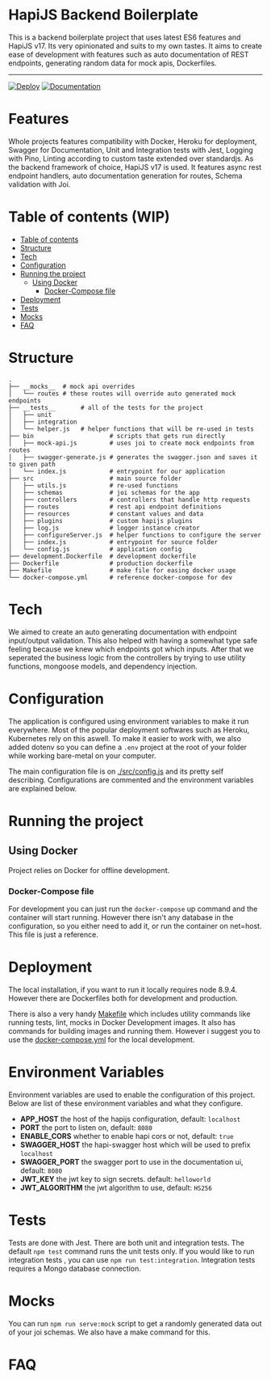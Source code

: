<div align="center>
    <img src="https://github.com/hapijs/hapi/raw/65944e55ea35189c68b2a5bd9f8cc039e5147961/images/17.png" alt="HapiJS Backend Boilerplate">
    <h1>HapiJS Backend Boilerplate</h1>
</div>

This is a backend boilerplate project that uses latest ES6 features and HapiJS v17. Its very opinionated and suits to my own tastes. It aims to create ease of development with features such as auto documentation of REST endpoints, generating random data for mock apis, Dockerfiles.

--------------------

[![Deploy](https://www.herokucdn.com/deploy/button.svg)](https://heroku.com/deploy?template=https://github.com/yengas/backend-boilerplate)
[![Documentation](	https://img.shields.io/swagger/valid/2.0/https/yengas-boilerplate.herokuapp.com/swagger.json.svg)](https://yengas-boilerplate.herokuapp.com/documentation)

# Features

Whole projects features compatibility with Docker, Heroku for deployment, Swagger for Documentation, Unit and Integration tests with Jest, Logging with Pino, Linting according to custom taste extended over standardjs. As the backend framework of choice, HapiJS v17 is used. It features async rest endpoint handlers, auto documentation generation for routes, Schema validation with Joi.

Table of contents (WIP)
=================

<!--ts-->
   * [Table of contents](#table-of-contents)
   * [Structure](#structure)
   * [Tech](#tech)
   * [Configuration](#configuration)
   * [Running the project](#running-the-project)
      * [Using Docker](#using-docker)
        * [Docker-Compose file](#docker-compose-file)
   * [Deployment](#deployment)
   * [Tests](#tests)
   * [Mocks](#mocks)
   * [FAQ](#faq)
<!--te-->

# Structure
```
.
├── __mocks__  # mock api overrides 
│   └── routes # these routes will override auto generated mock endpoints
├── __tests__       # all of the tests for the project
│   ├── unit        
│   ├── integration 
│   └── helper.js   # helper functions that will be re-used in tests
├── bin                     # scripts that gets run directly
│   ├── mock-api.js         # uses joi to create mock endpoints from routes
│   ├── swagger-generate.js # generates the swagger.json and saves it to given path
│   └── index.js            # entrypoint for our application
├── src                     # main source folder
│   ├── utils.js            # re-used functions
│   ├── schemas             # joi schemas for the app
│   ├── controllers         # controllers that handle http requests
│   ├── routes              # rest api endpoint definitions
│   ├── resources           # constant values and data
│   ├── plugins             # custom hapijs plugins
│   ├── log.js              # logger instance creator
│   ├── configureServer.js  # helper functions to configure the server
│   ├── index.js            # entrypoint for source folder
│   └── config.js           # application config
├── development.Dockerfile  # development dockerfile
├── Dockerfile              # production dockerfile
├── Makefile                # make file for easing docker usage
└── docker-compose.yml      # reference docker-compose for dev
```
# Tech
We aimed to create an auto generating documentation with endpoint input/output validation. This also helped with having a somewhat type safe feeling because we knew which endpoints got which inputs. After that we seperated the business logic from the controllers by trying to use utility functions, mongoose models, and dependency injection.

# Configuration
The application is configured using environment variables to make it run everywhere. Most of the popular deployment softwares such as Heroku, Kubernetes rely on this aswell. To make it easier to work with, we also added dotenv so you can define a `.env` project at the root of your folder while working bare-metal on your computer. 

The main configuration file is on [./src/config.js](./src/config.js) and its pretty self describing. Configurations are commented and the environment variables are explained below.

# Running the project
## Using Docker
Project relies on Docker for offline development. 
### Docker-Compose file
For development you can just run the `docker-compose` up command and the container will start running. However there isn't any database in the configuration, so you either need to add it, or run the container on net=host. This file is just a reference.
# Deployment
The local installation, if you want to run it locally requires node 8.9.4. However there are Dockerfiles both for development and production.

There is also a very handy [Makefile](Makefile) which includes utility commands like running tests, lint, mocks in Docker Development images. It also has commands for building images and running them. However i suggest you to use the [docker-compose.yml](./docker-compose.yml) for the local development.
# Environment Variables
Environment variables are used to enable the configuration of this project. Below are list of these environment variables and what they configure.

- **APP_HOST** the host of the hapijs configuration, default: `localhost`
- **PORT** the port to listen on, default: `8080`
- **ENABLE_CORS** whether to enable hapi cors or not, default: `true`
- **SWAGGER_HOST** the hapi-swagger host which will be used to prefix `localhost`
- **SWAGGER_PORT** the swagger port to use in the documentation ui, default: `8080`
- **JWT_KEY** the jwt key to sign secrets. default: `helloworld`
- **JWT_ALGORITHM** the jwt algorithm to use, default: `HS256`

# Tests
Tests are done with Jest. There are both unit and integration tests. The default `npm test` command runs the unit tests only. If you would like to run integration tests , you can use `npm run test:integration`. Integration tests requires a Mongo database connection. 

# Mocks
You can run `npm run serve:mock` script to get a randomly generated data out of your joi schemas. We also have a make command for this.
# FAQ
